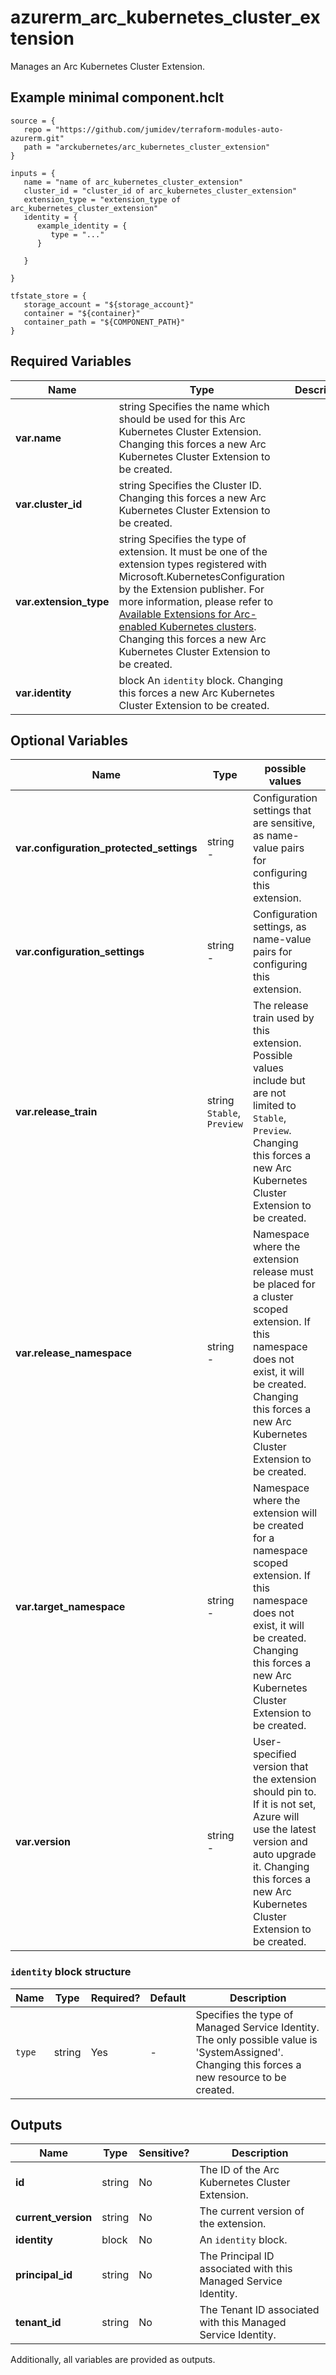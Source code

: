 # azurerm_arc_kubernetes_cluster_extension

Manages an Arc Kubernetes Cluster Extension.

## Example minimal component.hclt

```hcl
source = {
   repo = "https://github.com/jumidev/terraform-modules-auto-azurerm.git" 
   path = "arckubernetes/arc_kubernetes_cluster_extension" 
}

inputs = {
   name = "name of arc_kubernetes_cluster_extension" 
   cluster_id = "cluster_id of arc_kubernetes_cluster_extension" 
   extension_type = "extension_type of arc_kubernetes_cluster_extension" 
   identity = {
      example_identity = {
         type = "..."   
      }
  
   }
 
}

tfstate_store = {
   storage_account = "${storage_account}" 
   container = "${container}" 
   container_path = "${COMPONENT_PATH}" 
}

```

## Required Variables

| Name | Type |  Description |
| ---- | --------- |  ----------- |
| **var.name** | string  Specifies the name which should be used for this Arc Kubernetes Cluster Extension. Changing this forces a new Arc Kubernetes Cluster Extension to be created. | 
| **var.cluster_id** | string  Specifies the Cluster ID. Changing this forces a new Arc Kubernetes Cluster Extension to be created. | 
| **var.extension_type** | string  Specifies the type of extension. It must be one of the extension types registered with Microsoft.KubernetesConfiguration by the Extension publisher. For more information, please refer to [Available Extensions for Arc-enabled Kubernetes clusters](https://learn.microsoft.com/en-us/azure/azure-arc/kubernetes/extensions-release). Changing this forces a new Arc Kubernetes Cluster Extension to be created. | 
| **var.identity** | block  An `identity` block. Changing this forces a new Arc Kubernetes Cluster Extension to be created. | 

## Optional Variables

| Name | Type |  possible values |  Description |
| ---- | --------- |  ----------- | ----------- |
| **var.configuration_protected_settings** | string  -  |  Configuration settings that are sensitive, as name-value pairs for configuring this extension. | 
| **var.configuration_settings** | string  -  |  Configuration settings, as name-value pairs for configuring this extension. | 
| **var.release_train** | string  `Stable`, `Preview`  |  The release train used by this extension. Possible values include but are not limited to `Stable`, `Preview`. Changing this forces a new Arc Kubernetes Cluster Extension to be created. | 
| **var.release_namespace** | string  -  |  Namespace where the extension release must be placed for a cluster scoped extension. If this namespace does not exist, it will be created. Changing this forces a new Arc Kubernetes Cluster Extension to be created. | 
| **var.target_namespace** | string  -  |  Namespace where the extension will be created for a namespace scoped extension. If this namespace does not exist, it will be created. Changing this forces a new Arc Kubernetes Cluster Extension to be created. | 
| **var.version** | string  -  |  User-specified version that the extension should pin to. If it is not set, Azure will use the latest version and auto upgrade it. Changing this forces a new Arc Kubernetes Cluster Extension to be created. | 

### `identity` block structure

| Name | Type | Required? | Default | Description |
| ---- | ---- | --------- | ------- | ----------- |
| `type` | string | Yes | - | Specifies the type of Managed Service Identity. The only possible value is 'SystemAssigned'. Changing this forces a new resource to be created. |



## Outputs

| Name | Type | Sensitive? | Description |
| ---- | ---- | --------- | --------- |
| **id** | string | No  | The ID of the Arc Kubernetes Cluster Extension. | 
| **current_version** | string | No  | The current version of the extension. | 
| **identity** | block | No  | An `identity` block. | 
| **principal_id** | string | No  | The Principal ID associated with this Managed Service Identity. | 
| **tenant_id** | string | No  | The Tenant ID associated with this Managed Service Identity. | 

Additionally, all variables are provided as outputs.
